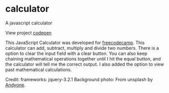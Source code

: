 # calculator
A javascript calculator

View project <a href="https://codepen.io/Hartecode/full/EbPrwL/">codepen</a>

This JavaScript Calculator was developed for <a href="https://www.freecodecamp.org/challenges/build-a-javascript-calculator">freecodecamp</a>. This calculator can add, subtract, multiply and divide two numbers. There is a option to clear the input field with a clear button. You can also keep chaining mathematical operations together until I hit the equal button, and the calculator will tell me the correct output. I also added the option to view past mathematical calculations.



Credit:
frameworks: jquery-3.2.1
Background photo: From unsplash by <a href="https://unsplash.com/@andyoneru">Andyone</a>.
